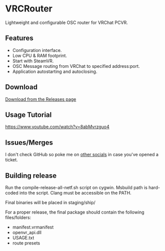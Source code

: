 # VRCRouter
Lightweight and configurable OSC router for VRChat PCVR.

## Features
* Configuration interface.
* Low CPU & RAM footprint.
* Start with SteamVR.
* OSC Message routing from VRChat to specified address:port.
* Application autostarting and autoclosing.

## Download
[Download from the Releases page](https://github.com/valuef/VRCRouter/releases/)

## Usage Tutorial
https://www.youtube.com/watch?v=8abMvrzguo4

## Issues/Merges
I don't check GitHub so poke me on [other socials](https://shader.gay) in case you've opened a ticket.

## Building release
Run the compile-release-all-netf.sh script on cygwin.
Msbuild path is hard-coded into the script.
Clang must be accessible on the PATH.

Final binaries will be placed in staging/ship/

For a proper release, the final package should contain the following files/folders:
  * manifest.vrmanifest
  * openvr_api.dll
  * USAGE.txt
  * route presets
